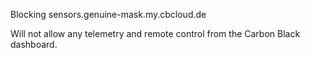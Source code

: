 Blocking 
sensors.genuine-mask.my.cbcloud.de

Will not allow any telemetry and remote control from the Carbon Black dashboard.
